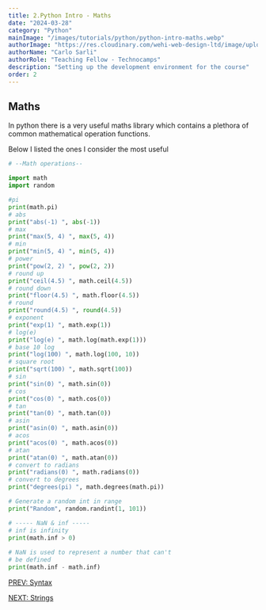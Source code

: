 ```yaml
---
title: 2.Python Intro - Maths
date: "2024-03-28"
category: "Python"
mainImage: "/images/tutorials/python/python-intro-maths.webp"
authorImage: "https://res.cloudinary.com/wehi-web-design-ltd/image/upload/v1698242293/carlosarli.com/photo/image0.jpg"
authorName: "Carlo Sarli"
authorRole: "Teaching Fellow - Technocamps"
description: "Setting up the development environment for the course"
order: 2
---
```

## Maths

In python there is a very useful maths library which contains a plethora of common mathematical operation functions.

Below I listed the ones I consider the most useful

```python
# --Math operations--

import math
import random

#pi
print(math.pi)
# abs
print("abs(-1) ", abs(-1))
# max
print("max(5, 4) ", max(5, 4))
# min
print("min(5, 4) ", min(5, 4))
# power
print("pow(2, 2) ", pow(2, 2))
# round up
print("ceil(4.5) ", math.ceil(4.5))
# round down
print("floor(4.5) ", math.floor(4.5))
# round
print("round(4.5) ", round(4.5))
# exponent
print("exp(1) ", math.exp(1))  
# log(e)
print("log(e) ", math.log(math.exp(1)))
# base 10 log
print("log(100) ", math.log(100, 10))  
# square root
print("sqrt(100) ", math.sqrt(100))
# sin
print("sin(0) ", math.sin(0))
# cos
print("cos(0) ", math.cos(0))
# tan
print("tan(0) ", math.tan(0))
# asin
print("asin(0) ", math.asin(0))
# acos
print("acos(0) ", math.acos(0))
# atan
print("atan(0) ", math.atan(0))
# convert to radians
print("radians(0) ", math.radians(0))
# convert to degrees
print("degrees(pi) ", math.degrees(math.pi))

# Generate a random int in range
print("Random", random.randint(1, 101))

# ----- NaN & inf -----
# inf is infinity
print(math.inf > 0)
 
# NaN is used to represent a number that can't
# be defined
print(math.inf - math.inf)
```

[PREV: Syntax](./tutorials/python/python-intro-syntax)

[NEXT: Strings](./tutorials/python/python-intro-strings)